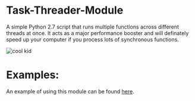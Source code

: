 # Task-Threader-Module
A simple Python 2.7 script that runs multiple functions across different threads at once. It acts as a major performance booster and will definately speed up your computer if you process lots of synchronous functions. 




![cool kid](https://venngage-wordpress.s3.amazonaws.com/uploads/2017/01/image47.gif)




# Examples:
An example of using this module can be found [here](https://github.com/SethConnell/Task-Threader-Module/tree/master/example).

